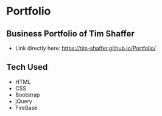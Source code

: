 # Portfolio

## Business Portfolio of Tim Shaffer
* Link directly here: https://tim-shaffer.github.io/Portfolio/

## Tech Used
* HTML 
* CSS
* Bootstrap
* jQuery
* FireBase




